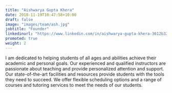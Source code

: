 ```yaml
---
title: "Aishwarya Gupta Khera"
date: 2018-11-19T10:47:58+10:00
draft: false
image: "images/team/ash.jpg"
jobtitle: "Founder"
linkedinurl: "https://www.linkedin.com/in/aishwarya-gupta-khera-3612b3221/"
promoted: true
weight: 2
---
```

I am dedicated to helping students of all ages and abilities achieve their academic and personal goals. Our experienced and qualified instructors are passionate about teaching and provide personalized attention and support. Our state-of-the-art facilities and resources provide students with the tools they need to succeed. We offer flexible scheduling options and a range of courses and tutoring services to meet the needs of our students.
